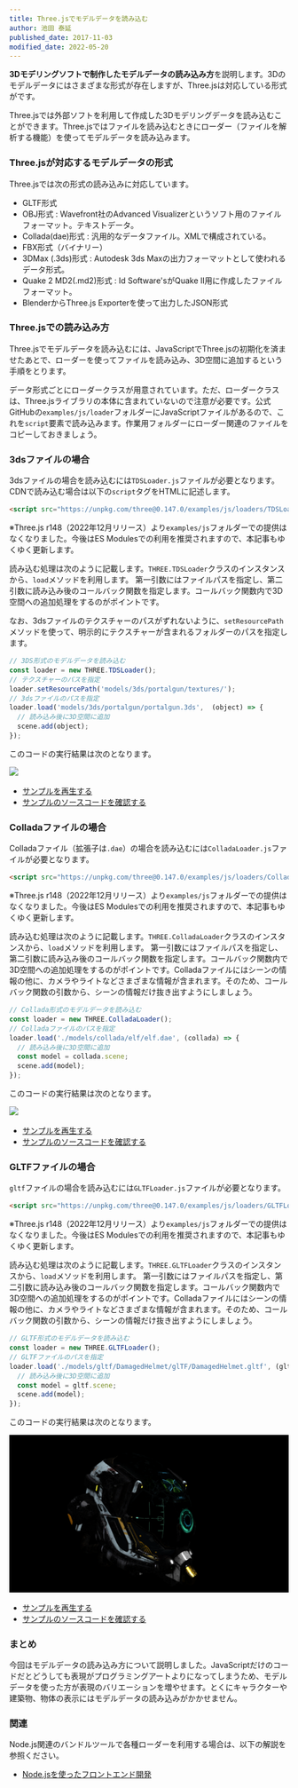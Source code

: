 ```yaml
---
title: Three.jsでモデルデータを読み込む
author: 池田 泰延
published_date: 2017-11-03
modified_date: 2022-05-20
---
```


**3Dモデリングソフトで制作したモデルデータの読み込み方**を説明します。3Dのモデルデータにはさまざまな形式が存在しますが、Three.jsは対応している形式がです。

Three.jsでは外部ソフトを利用して作成した3Dモデリングデータを読み込むことができます。Three.jsではファイルを読み込むときにローダー（ファイルを解析する機能）を使ってモデルデータを読み込みます。 

### Three.jsが対応するモデルデータの形式

Three.jsでは次の形式の読み込みに対応しています。

* GLTF形式
* OBJ形式 : Wavefront社のAdvanced Visualizerというソフト用のファイルフォーマット。テキストデータ。 
* Collada(dae)形式 : 汎用的なデータファイル。XMLで構成されている。
* FBX形式（バイナリー）
* 3DMax (.3ds)形式 : Autodesk 3ds Maxの出力フォーマットとして使われるデータ形式。 
* Quake 2 MD2(.md2)形式 : Id Software'sがQuake II用に作成したファイルフォーマット。 
* BlenderからThree.js Exporterを使って出力したJSON形式


### Three.jsでの読み込み方

Three.jsでモデルデータを読み込むには、JavaScriptでThree.jsの初期化を済ませたあとで、ローダーを使ってファイルを読み込み、3D空間に追加するという手順をとります。

データ形式ごとにローダークラスが用意されています。ただ、ローダークラスは、Three.jsライブラリの本体に含まれていないので注意が必要です。公式GitHubの`examples/js/loader`フォルダーにJavaScriptファイルがあるので、これを`script`要素で読み込みます。作業用フォルダーにローダー関連のファイルをコピーしておきましょう。




### 3dsファイルの場合

3dsファイルの場合を読み込むには`TDSLoader.js`ファイルが必要となります。CDNで読み込む場合は以下の`script`タグをHTMLに記述します。

```html
<script src="https://unpkg.com/three@0.147.0/examples/js/loaders/TDSLoader.js"></script>
```
※Three.js r148（2022年12月リリース）より`examples/js`フォルダーでの提供はなくなりました。今後はES Modulesでの利用を推奨されますので、本記事もゆくゆく更新します。

読み込む処理は次のように記載します。`THREE.TDSLoader`クラスのインスタンスから、`load`メソッドを利用します。
第一引数にはファイルパスを指定し、第二引数に読み込み後のコールバック関数を指定します。コールバック関数内で3D空間への追加処理をするのがポイントです。

なお、3dsファイルのテクスチャーのパスがずれないように、`setResourcePath`メソッドを使って、明示的にテクスチャーが含まれるフォルダーのパスを指定します。

```js
// 3DS形式のモデルデータを読み込む
const loader = new THREE.TDSLoader();
// テクスチャーのパスを指定
loader.setResourcePath('models/3ds/portalgun/textures/');
// 3dsファイルのパスを指定
loader.load('models/3ds/portalgun/portalgun.3ds',  (object) => {
  // 読み込み後に3D空間に追加
  scene.add(object);
});
```

このコードの実行結果は次のとなります。

![](../imgs/loader_3ds.png)

- [サンプルを再生する](https://ics-creative.github.io/tutorial-three/samples/loader_3ds.html)
- [サンプルのソースコードを確認する](../samples/loader_3ds.html)

### Colladaファイルの場合

Colladaファイル（拡張子は`.dae`）の場合を読み込むには`ColladaLoader.js`ファイルが必要となります。

```html
<script src="https://unpkg.com/three@0.147.0/examples/js/loaders/ColladaLoader.js"></script>
```

※Three.js r148（2022年12月リリース）より`examples/js`フォルダーでの提供はなくなりました。今後はES Modulesでの利用を推奨されますので、本記事もゆくゆく更新します。

読み込む処理は次のように記載します。`THREE.ColladaLoader`クラスのインスタンスから、`load`メソッドを利用します。
第一引数にはファイルパスを指定し、第二引数に読み込み後のコールバック関数を指定します。コールバック関数内で3D空間への追加処理をするのがポイントです。Colladaファイルにはシーンの情報の他に、カメラやライトなどさまざまな情報が含まれます。そのため、コールバック関数の引数から、シーンの情報だけ抜き出すようにしましょう。

```js
// Collada形式のモデルデータを読み込む
const loader = new THREE.ColladaLoader();
// Colladaファイルのパスを指定
loader.load('./models/collada/elf/elf.dae', (collada) => {
  // 読み込み後に3D空間に追加
  const model = collada.scene;
  scene.add(model);
});
```

このコードの実行結果は次のとなります。

![](../imgs/loader_dae.png)

- [サンプルを再生する](https://ics-creative.github.io/tutorial-three/samples/loader_dae.html)
- [サンプルのソースコードを確認する](../samples/loader_dae.html)

### GLTFファイルの場合

`gltf`ファイルの場合を読み込むには`GLTFLoader.js`ファイルが必要となります。

```html
<script src="https://unpkg.com/three@0.147.0/examples/js/loaders/GLTFLoader.js"></script>
```

※Three.js r148（2022年12月リリース）より`examples/js`フォルダーでの提供はなくなりました。今後はES Modulesでの利用を推奨されますので、本記事もゆくゆく更新します。

読み込む処理は次のように記載します。`THREE.GLTFLoader`クラスのインスタンスから、`load`メソッドを利用します。
第一引数にはファイルパスを指定し、第二引数に読み込み後のコールバック関数を指定します。コールバック関数内で3D空間への追加処理をするのがポイントです。Colladaファイルにはシーンの情報の他に、カメラやライトなどさまざまな情報が含まれます。そのため、コールバック関数の引数から、シーンの情報だけ抜き出すようにしましょう。

```js
// GLTF形式のモデルデータを読み込む
const loader = new THREE.GLTFLoader();
// GLTFファイルのパスを指定
loader.load('./models/gltf/DamagedHelmet/glTF/DamagedHelmet.gltf', (gltf) => {
  // 読み込み後に3D空間に追加
  const model = gltf.scene;
  scene.add(model);
});
```

このコードの実行結果は次のとなります。

![](../imgs/loader_gltf.png)

- [サンプルを再生する](https://ics-creative.github.io/tutorial-three/samples/loader_gltf.html)
- [サンプルのソースコードを確認する](../samples/loader_gltf.html)

### まとめ

今回はモデルデータの読み込み方について説明しました。JavaScriptだけのコードだとどうしても表現がプログラミングアートよりになってしまうため、モデルデータを使った方が表現のバリエーションを増やせます。とくにキャラクターや建築物、物体の表示にはモデルデータの読み込みがかかせません。

### 関連

Node.js関連のバンドルツールで各種ローダーを利用する場合は、以下の解説を参照ください。

- [Node.jsを使ったフロントエンド開発](nodejs.md)
